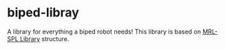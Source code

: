 # biped-libray
A library for everything a biped robot needs!
This library is based on [MRL-SPL Library](http://github.com/mrlspl/bare-library/) structure.
